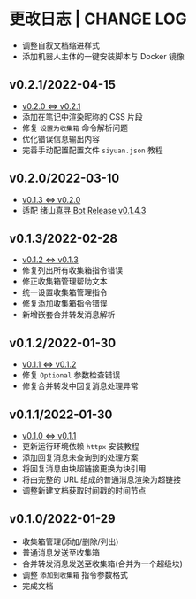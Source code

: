 # 更改日志 | CHANGE LOG

- 调整自叙文档缩进样式
- 添加机器人主体的一键安装脚本与 Docker 镜像

## v0.2.1/2022-04-15

- [v0.2.0 <=> v0.2.1](https://github.com/Zuoqiu-Yingyi/zhenxun-bot-plugin-siyuan/compare/v0.2.0...v0.2.1)
- 添加在笔记中渲染昵称的 CSS 片段
- 修复 `设置为收集箱` 命令解析问题
- 优化错误信息输出内容
- 完善手动配置配置文件 `siyuan.json` 教程

## v0.2.0/2022-03-10

- [v0.1.3 <=> v0.2.0](https://github.com/Zuoqiu-Yingyi/zhenxun-bot-plugin-siyuan/compare/v0.1.3...v0.2.0)
- 适配 [绪山真寻 Bot Release v0.1.4.3](https://github.com/HibiKier/zhenxun_bot/releases/tag/0.1.4.3)

## v0.1.3/2022-02-28

- [v0.1.2 <=> v0.1.3](https://github.com/Zuoqiu-Yingyi/zhenxun-bot-plugin-siyuan/compare/v0.1.2...v0.1.3)
- 修复列出所有收集箱指令错误
- 修正收集箱管理帮助文本
- 统一设置收集箱管理指令
- 修复添加收集箱指令错误
- 新增嵌套合并转发消息解析

## v0.1.2/2022-01-30

- [v0.1.1 <=> v0.1.2](https://github.com/Zuoqiu-Yingyi/zhenxun-bot-plugin-siyuan/compare/v0.1.1...v0.1.2)
- 修复 `Optional` 参数检查错误
- 修复合并转发中回复消息处理异常

## v0.1.1/2022-01-30

- [v0.1.0 <=> v0.1.1](https://github.com/Zuoqiu-Yingyi/zhenxun-bot-plugin-siyuan/compare/v0.1.0...v0.1.1)
- 更新运行环境依赖 `httpx` 安装教程
- 添加回复消息未查询到的处理方案
- 将回复消息由块超链接更换为块引用
- 将由完整的 URL 组成的普通消息渲染为超链接
- 调整新建文档获取时间戳的时间节点

## v0.1.0/2022-01-29

- 收集箱管理(添加/删除/列出)
- 普通消息发送至收集箱
- 合并转发消息发送至收集箱(合并为一个超级块)
- 调整 `添加到收集箱` 指令参数格式
- 完成文档
